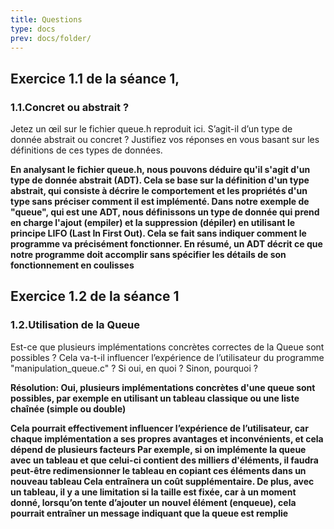 ```yaml
---
title: Questions
type: docs
prev: docs/folder/
---
```


## Exercice 1.1  de la séance 1, 

### 1.1.Concret ou abstrait ?
Jetez un œil sur le fichier queue.h reproduit ici. S’agit-il d’un type de donnée abstrait ou concret ?
Justifiez vos réponses en vous basant sur les définitions de ces types de données.

**En analysant le fichier queue.h, nous pouvons déduire qu'il s'agit d'un type de donnée abstrait (ADT). Cela se base sur la définition d'un type abstrait, qui consiste à décrire le comportement et les propriétés d'un type sans préciser comment il est implémenté. Dans notre exemple de "queue", qui est une ADT, nous définissons un type de donnée qui prend en charge l'ajout (empiler) et la suppression (dépiler) en utilisant le principe LIFO (Last In First Out). Cela se fait sans indiquer comment le programme va précisément fonctionner. En résumé, un ADT décrit ce que notre programme doit accomplir sans spécifier les détails de son fonctionnement en coulisses**

 




## Exercice 1.2  de la séance 1

### 1.2.Utilisation de la Queue

Est-ce que plusieurs implémentations concrètes correctes de la Queue sont possibles ? Cela va-t-il
influencer l’expérience de l’utilisateur du programme "manipulation_queue.c" ? Si oui, en quoi ?
Sinon, pourquoi ?

**Résolution: Oui, plusieurs implémentations concrètes d'une queue sont possibles, par exemple en utilisant un tableau classique ou une liste chaînée (simple ou double)**

**Cela pourrait effectivement influencer l’expérience de l’utilisateur, car chaque implémentation a ses propres avantages et inconvénients, et cela dépend de plusieurs facteurs
Par exemple, si on implémente la queue avec un tableau et que celui-ci contient des milliers d'éléments, il faudra peut-être redimensionner le tableau en copiant ces éléments dans un nouveau tableau Cela entraînera un coût supplémentaire. De plus, avec un tableau, il y a une limitation si la taille est fixée, car à un moment donné, lorsqu’on tente d’ajouter un nouvel élément (enqueue), cela pourrait entraîner un message indiquant que la queue est remplie**
